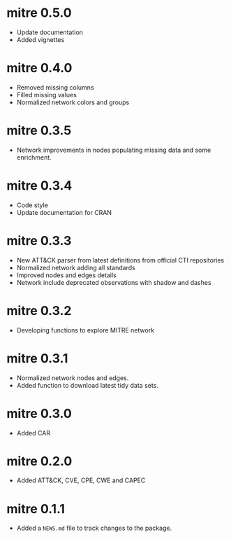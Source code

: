# mitre 0.5.0
* Update documentation
* Added vignettes

# mitre 0.4.0
* Removed missing columns
* Filled missing values
* Normalized network colors and groups

# mitre 0.3.5
* Network improvements in nodes populating missing data and some enrichment.

# mitre 0.3.4
* Code style
* Update documentation for CRAN

# mitre 0.3.3
* New ATT&CK parser from latest definitions from official CTI repositories
* Normalized network adding all standards
* Improved nodes and edges details
* Network include deprecated observations with shadow and dashes

# mitre 0.3.2
 
* Developing functions to explore MITRE network

# mitre 0.3.1

* Normalized network nodes and edges.
* Added function to download latest tidy data sets.

# mitre 0.3.0
 
* Added CAR

# mitre 0.2.0

* Added ATT&CK, CVE, CPE, CWE and CAPEC

# mitre 0.1.1

* Added a `NEWS.md` file to track changes to the package.
